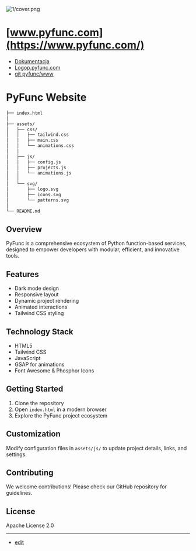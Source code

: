 ![1/cover.png](https://logo.pyfunc.com/1/cover.png)

# [www.pyfunc.com](https://www.pyfunc.com/)
+ [Dokumentacja](https://docs.pyfunc.com/)
+ [Logop.pyfunc.com](https://logo.pyfunc.com/)
+ [git pyfunc/www](https://github.com/pyfunc/www)

# PyFunc Website
```bash
├── index.html
│
├── assets/
│   ├── css/
│   │   ├── tailwind.css
│   │   ├── main.css
│   │   └── animations.css
│   │
│   ├── js/
│   │   ├── config.js
│   │   ├── projects.js
│   │   └── animations.js
│   │
│   └── svg/
│       ├── logo.svg
│       ├── icons.svg
│       └── patterns.svg
│
└── README.md 
```

## Overview
PyFunc is a comprehensive ecosystem of Python function-based services, designed to empower developers with modular, efficient, and innovative tools.

## Features
- Dark mode design
- Responsive layout
- Dynamic project rendering
- Animated interactions
- Tailwind CSS styling

## Technology Stack
- HTML5
- Tailwind CSS
- JavaScript
- GSAP for animations
- Font Awesome & Phosphor Icons

## Getting Started
1. Clone the repository
2. Open `index.html` in a modern browser
3. Explore the PyFunc project ecosystem

## Customization
Modify configuration files in `assets/js/` to update project details, links, and settings.

## Contributing
We welcome contributions! Please check our GitHub repository for guidelines.

## License
Apache License 2.0


---

+ [edit](https://github.com/pyfunc/www/edit/master/README.md)
